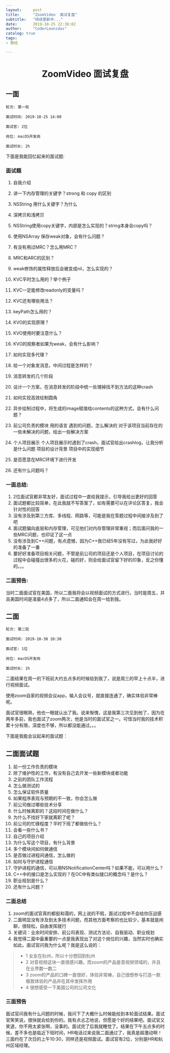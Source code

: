 ```yaml
---
layout:     post
title:      "ZoomVideo  面试复盘"
subtitle:   "持续更新中..."
date:       2019-10-25 22:38:02
author:     "CoderLeonidas"
catalog: true
tags:
- 面经

---
```


# <center>ZoomVideo  面试复盘

## 一面

	轮次: 第一轮
	
	面试时间: 2019-10-25 14:00
	
	面试官: 2位
	
	岗位: macOS开发岗
	
	面试时长: 2h

下面是我能回忆起来的面试题:

### 面试题

1. 自我介绍

1. 讲一下内存管理的关键字？strong 和 copy 的区别

1. NSString 用什么关键字？为什么

1. 深拷贝和浅拷贝

1. NSString使用copy关键字，内部是怎么实现的？string本身会copy吗？

1. 使用NSArray 保存weak对象，会有什么问题？

1. 有没有用过MRC？怎么用MRC？

1. MRC和ARC的区别？

1. weak修饰的属性释放后会被变成nil，怎么实现的？

1. KVC平时怎么用的？举个例子

1. KVC一定能修改readonly的变量吗？

1. KVC还有哪些用法？

1. keyPath怎么用的？

1. KVO的实现原理？

1. KVO使用时要注意什么？

1. KVO的观察者如果为weak，会有什么影响？

1. 如何实现多代理？

1. 给一个对象发消息，中间过程是怎样的？

1. 消息转发的几个阶段

1. 设计一个方案，在消息转发的阶段中统一处理掉找不到方法的这种crash

1. 如何实现高效绘制圆角

1. 异步绘制过程中，将生成的image赋值给contents的这种方式，会有什么问题？

1. 前公司负责的模块
	用的语言
	遇到的问题，怎么解决的
	对于该项目当前存在的一些未解决的问题，给出一些解决方案

1. 个人项目展示
	个人项目展示时遇到了crash，面试官给出crashlog，让我分析是什么问题
	项目的设计背景
	项目中的实现细节

1. 是否愿意在MRC环境下进行开发

1. 还有什么问题吗？


### 一面总结:

1. 2位面试官都非常友好，面试过程中一直给我提示，引导我给出更好的回答
2. 面试题都比较简单，在此我就不写答案了，如有需要可以在评论区答复，我会针对性的回答
3. 没有涉及到第三方库、多线程、网路等，可能是我在答题过程中间接涉及到了吧
4. 面试题偏向底层和内存管理，可见他们对内存管理非常重视；而后面问我的一些MRC问题，也印证了这一点
5. 没有涉及到C++问题，有点遗憾，因为C++我已经5年没有写过，为此我好好的准备了一番
6. 要好好准备项目相关问题，不管是前公司的项目还是个人项目，在项目讨论的过程中会碰撞出很多的火花，碰的好，则会给面试官留下好的印象，反之你懂的。。。


### 二面预告:

当时二面面试官在美国，所以二面我将会以视频面试的方式进行。当时是周五，并且美国时间是凌晨4点多了，所以二面通知会在周一给到我。


## 二面


	轮次: 第二轮
	
	面试时间: 2019-10-30 10:30
	
	面试官: 1位
	
	岗位: macOS开发岗
	
	面试时长: 1h



二面结果在周一的下班前大约五点多的时候给到我了，说是周三的早上十点半，进行视频面试。

使用zoom自家的视频会议app，输入会议号，就直接连通了，确实体验非常棒呢。

面试官很眼熟，他也一眼就认出了我。说来惭愧，这是我第三次见到他了，因为在两年多前，我也面试了zoom两次，他是当时的面试官之一。可惜当时我的技术积累十分有限，深度也不够，所以都没能通过。。。

下面是我能会议起来的面试题：

## 二面面试题

1. 前一份工作负责的模块
1. 除了维护性的工作，有没有自己去开发一些新模块或者功能
1. 之前的团队工作流程
1. 怎么做测试的
1. 怎么保证软件质量
1. 如果程序表现与预期的不一致，你会怎么做
2. 前公司做过哪些技术分享
2. 什么时候离职的？这段时间在做什么？
3. 为什么不找好下家就离职了呢？
4. 前公司的忙碌程度？平时下班了都做些什么？
5. 会看一些什么书？
1. 自己的项目介绍
1. 为什么写这个项目，有什么背景
1. 多个模块间如何做通信
1. 是否做过进程间通信，怎么做的
1. 如何与守护进程通信
1. 守护进程的通信，可以用NSNotificationCenter吗？如果不能，可以用什么？
2. C++中的接口是怎么实现的？在OC中有类似接口的概念吗？是什么？
3. 职业规划是什么？
1. 还有什么问题？


### 二面总结

1. zoom的面试官真的都挺和蔼的，网上说的不假，面试过程中不会给你压迫感
2. 二面明显没有涉及到太多技术问题，而其他方面考察的也比较少，基本就是闲聊，很轻松，自由发挥就行
3. 关键词：业余时间安排、前公司表现、测试方法论、自我驱动、职业规划
4. 我觉得二面中最重要的一点是我表现出了对这个岗位的兴趣，当然实时也确实如此。面试官问我为什么呢？我是这么说的：

> - 1 女友在杭州，所以十分想回到杭州
> - 2 对音视频这块一直很感兴趣，而zoom的产品是音视频领域的，并且在业界数一数二
> - 3 zoom的产品的口碑一直很好，体验非常棒，自己很想参与打造一款极致体验的产品并在其中发挥作用
> - 4 很想感受一下美国公司的公司文化


### 三面预告

面试官问我有什么问题的时候，我问下了大概什么时候能给到本轮面试结果。面试官笑笑说，很快就会给到你的。我有点忐忑地说，但愿是个好的结果吧。面试官又笑道，你不用太紧张啊，没事的。面试完了后我就睡觉了。结果在下午五点多的时候，差不多也是临近下班时间，HR电话过来说我二面通过了，我真是超激动啊！三面约在了次日的上午10:30，同样还是视频面试。面试官有2位，分别是HR和杭州区域经理。















